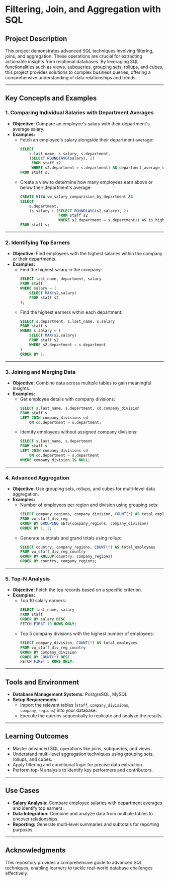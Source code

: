 # Filtering, Join, and Aggregation with SQL

## Project Description

This project demonstrates advanced SQL techniques involving filtering, joins, and aggregation. These operations are crucial for extracting actionable insights from relational databases. By leveraging SQL functionalities such as views, subqueries, grouping sets, rollups, and cubes, this project provides solutions to complex business queries, offering a comprehensive understanding of data relationships and trends.

---

## Key Concepts and Examples

### **1. Comparing Individual Salaries with Department Averages**
- **Objective:** Compare an employee's salary with their department's average salary.
- **Examples:**
  - Fetch an employee's salary alongside their department average:
    ```sql
    SELECT
        s.last_name, s.salary, s.department,
        (SELECT ROUND(AVG(salary), 2)
         FROM staff s2
         WHERE s2.department = s.department) AS department_average_salary
    FROM staff s;
    ```
  - Create a view to determine how many employees earn above or below their department's average:
    ```sql
    CREATE VIEW vw_salary_comparision_by_department AS
    SELECT 
        s.department,
        (s.salary > (SELECT ROUND(AVG(s2.salary), 2)
                     FROM staff s2
                     WHERE s2.department = s.department)) AS is_higher_than_dept_avg_salary
    FROM staff s;
    ```

---

### **2. Identifying Top Earners**
- **Objective:** Find employees with the highest salaries within the company or their departments.
- **Examples:**
  - Find the highest salary in the company:
    ```sql
    SELECT last_name, department, salary
    FROM staff
    WHERE salary = (
        SELECT MAX(s2.salary)
        FROM staff s2
    );
    ```
  - Find the highest earners within each department:
    ```sql
    SELECT s.department, s.last_name, s.salary
    FROM staff s
    WHERE s.salary = (
        SELECT MAX(s2.salary)
        FROM staff s2
        WHERE s2.department = s.department
    )
    ORDER BY 1;
    ```

---

### **3. Joining and Merging Data**
- **Objective:** Combine data across multiple tables to gain meaningful insights.
- **Examples:**
  - Get employee details with company divisions:
    ```sql
    SELECT s.last_name, s.department, cd.company_division
    FROM staff s
    LEFT JOIN company_divisions cd
        ON cd.department = s.department;
    ```
  - Identify employees without assigned company divisions:
    ```sql
    SELECT s.last_name, s.department
    FROM staff s
    LEFT JOIN company_divisions cd
        ON cd.department = s.department
    WHERE company_division IS NULL;
    ```

---

### **4. Advanced Aggregation**
- **Objective:** Use grouping sets, rollups, and cubes for multi-level data aggregation.
- **Examples:**
  - Number of employees per region and division using grouping sets:
    ```sql
    SELECT company_regions, company_division, COUNT(*) AS total_employees
    FROM vw_staff_div_reg
    GROUP BY GROUPING SETS(company_regions, company_division)
    ORDER BY 1, 2;
    ```
  - Generate subtotals and grand totals using rollup:
    ```sql
    SELECT country, company_regions, COUNT(*) AS total_employees
    FROM vw_staff_div_reg_country
    GROUP BY ROLLUP(country, company_regions)
    ORDER BY country, company_regions;
    ```

---

### **5. Top-N Analysis**
- **Objective:** Fetch the top records based on a specific criterion.
- **Examples:**
  - Top 10 salary earners:
    ```sql
    SELECT last_name, salary
    FROM staff
    ORDER BY salary DESC
    FETCH FIRST 10 ROWS ONLY;
    ```
  - Top 5 company divisions with the highest number of employees:
    ```sql
    SELECT company_division, COUNT(*) AS total_employees
    FROM vw_staff_div_reg_country
    GROUP BY company_division
    ORDER BY COUNT(*) DESC
    FETCH FIRST 5 ROWS ONLY;
    ```

---

## Tools and Environment
- **Database Management Systems:** PostgreSQL, MySQL
- **Setup Requirements:**
  - Import the relevant tables (`staff`, `company_divisions`, `company_regions`) into your database.
  - Execute the queries sequentially to replicate and analyze the results.

---

## Learning Outcomes
- Master advanced SQL operations like joins, subqueries, and views.
- Understand multi-level aggregation techniques using grouping sets, rollups, and cubes.
- Apply filtering and conditional logic for precise data extraction.
- Perform top-N analysis to identify key performers and contributors.

---

## Use Cases
- **Salary Analysis:** Compare employee salaries with department averages and identify top earners.
- **Data Integration:** Combine and analyze data from multiple tables to uncover relationships.
- **Reporting:** Generate multi-level summaries and subtotals for reporting purposes.

---

## Acknowledgments
This repository provides a comprehensive guide to advanced SQL techniques, enabling learners to tackle real-world database challenges effectively.
